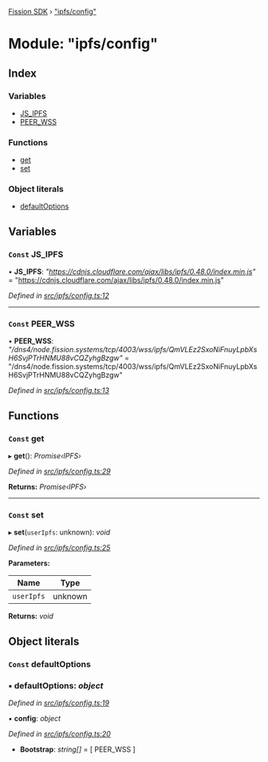 [Fission SDK](../README.md) › ["ipfs/config"](_ipfs_config_.md)

# Module: "ipfs/config"

## Index

### Variables

* [JS_IPFS](_ipfs_config_.md#const-js_ipfs)
* [PEER_WSS](_ipfs_config_.md#const-peer_wss)

### Functions

* [get](_ipfs_config_.md#const-get)
* [set](_ipfs_config_.md#const-set)

### Object literals

* [defaultOptions](_ipfs_config_.md#const-defaultoptions)

## Variables

### `Const` JS_IPFS

• **JS_IPFS**: *"https://cdnjs.cloudflare.com/ajax/libs/ipfs/0.48.0/index.min.js"* = "https://cdnjs.cloudflare.com/ajax/libs/ipfs/0.48.0/index.min.js"

*Defined in [src/ipfs/config.ts:12](https://github.com/fission-suite/ts-sdk/blob/ef36578/src/ipfs/config.ts#L12)*

___

### `Const` PEER_WSS

• **PEER_WSS**: *"/dns4/node.fission.systems/tcp/4003/wss/ipfs/QmVLEz2SxoNiFnuyLpbXsH6SvjPTrHNMU88vCQZyhgBzgw"* = "/dns4/node.fission.systems/tcp/4003/wss/ipfs/QmVLEz2SxoNiFnuyLpbXsH6SvjPTrHNMU88vCQZyhgBzgw"

*Defined in [src/ipfs/config.ts:13](https://github.com/fission-suite/ts-sdk/blob/ef36578/src/ipfs/config.ts#L13)*

## Functions

### `Const` get

▸ **get**(): *Promise‹IPFS›*

*Defined in [src/ipfs/config.ts:29](https://github.com/fission-suite/ts-sdk/blob/ef36578/src/ipfs/config.ts#L29)*

**Returns:** *Promise‹IPFS›*

___

### `Const` set

▸ **set**(`userIpfs`: unknown): *void*

*Defined in [src/ipfs/config.ts:25](https://github.com/fission-suite/ts-sdk/blob/ef36578/src/ipfs/config.ts#L25)*

**Parameters:**

Name | Type |
------ | ------ |
`userIpfs` | unknown |

**Returns:** *void*

## Object literals

### `Const` defaultOptions

### ▪ **defaultOptions**: *object*

*Defined in [src/ipfs/config.ts:19](https://github.com/fission-suite/ts-sdk/blob/ef36578/src/ipfs/config.ts#L19)*

▪ **config**: *object*

*Defined in [src/ipfs/config.ts:20](https://github.com/fission-suite/ts-sdk/blob/ef36578/src/ipfs/config.ts#L20)*

* **Bootstrap**: *string[]* = [ PEER_WSS ]
